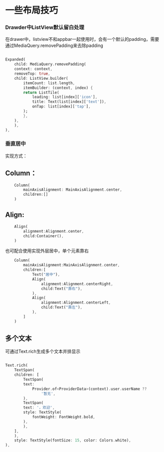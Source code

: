 # 一些布局技巧
### Drawder中ListView默认留白处理

在drawer中，listview不和appbar一起使用时，会有一个默认的padding，需要通过MediaQuery.removePadding来去除padding

```dart

Expanded(
    child: MediaQuery.removePadding(
    context: context,
    removeTop: true,
    child: ListView.builder(
        itemCount: list.length,
        itemBuilder: (context, index) {
        return ListTile(
            leading: list[index]['icon'],
            title: Text(list[index]['text']),
            onTap: list[index]['tap'],
        );
        },
    ),
    ),
),

```


### 垂直居中

实现方式：

## Column：
```dart
    Column(
        mainAxisAlignment: MainAxisAlignment.center,
        children:[]
    )
```
## Align:
```dart
    Align(
        alignment:Alignment.center,
        child:Container(),
    )
```
也可配合使用实现外层居中，单个元素靠右

```dart
    Column(
        mainAxisAlignment:MainAxisAlignment.center,
        children:[
            Text("居中"),
            Align(
                alignment:Alignment.centerRight,
                child:Text("靠右"),
            ),
            Align(
                alignment:Alignment.centerLeft,
                child:Text("靠左"),
            ), 
        ]
    )


```

## 多个文本

可通过Text.rich生成多个文本并排显示

```dart 

Text.rich(
    TextSpan(
    children: [
        TextSpan(
        text:
            Provider.of<ProviderData>(context).user.userName ??
                '暂无',
        ),
        TextSpan(
        text: '，欢迎',
        style: TextStyle(
            fontWeight: FontWeight.bold,
        ),
        ),
    ],
    ),
    style: TextStyle(fontSize: 15, color: Colors.white),
),

```